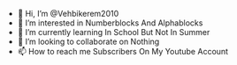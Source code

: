 - 👋 Hi, I’m @Vehbikerem2010
- 👀 I’m interested in Numberblocks And Alphablocks
- 🌱 I’m currently learning In School But Not In Summer
- 💞️ I’m looking to collaborate on Nothing
- 📫 How to reach me Subscribers On My Youtube Account

<!---
Vehbikerem2010/Vehbikerem2010 is a ✨ special ✨ repository because its `README.md` (this file) appears on your GitHub profile.
You can click the Preview link to take a look at your changes.
--->
